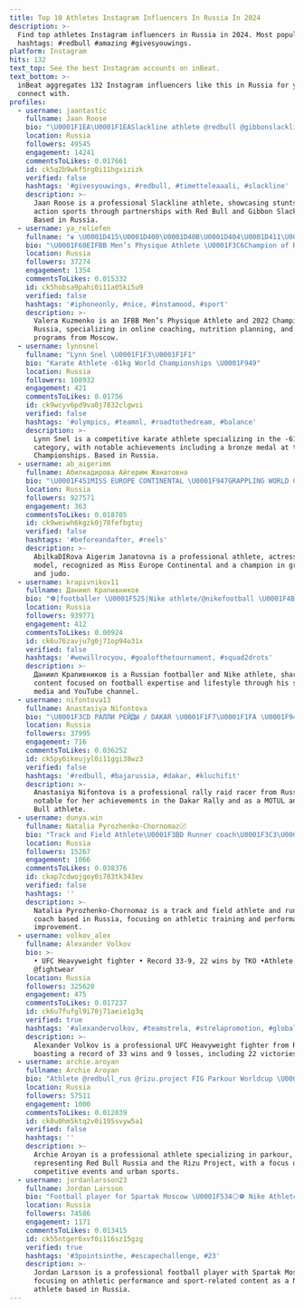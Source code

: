 ```yaml
---
title: Top 10 Athletes Instagram Influencers In Russia In 2024
description: >-
  Find top athletes Instagram influencers in Russia in 2024. Most popular
  hashtags: #redbull #amazing #givesyouwings.
platform: Instagram
hits: 132
text_top: See the best Instagram accounts on inBeat.
text_bottom: >-
  inBeat aggregates 132 Instagram influencers like this in Russia for you to
  connect with.
profiles:
  - username: jaantastic
    fullname: Jaan Roose
    bio: "\U0001F1EA\U0001F1EASlackline athlete @redbull @gibbonslacklines Stunts at @ghostdivisionstunts Action at @vabadussport"
    location: Russia
    followers: 49545
    engagement: 14241
    commentsToLikes: 0.017661
    id: ck5q2b9wkf5rg0i11hgxizizk
    verified: false
    hashtags: '#givesyouwings, #redbull, #timetteleaaali, #slackline'
    description: >-
      Jaan Roose is a professional Slackline athlete, showcasing stunts and
      action sports through partnerships with Red Bull and Gibbon Slacklines.
      Based in Russia.
  - username: ya_reliefen
    fullname: "♛ \U0001D415\U0001D400\U0001D40B\U0001D404\U0001D411\U0001D400 \U0001D40A\U0001D414\U0001D419\U0001D40C\U0001D404\U0001D40D\U0001D40A\U0001D40E ♛"
    bio: "\U0001F60EIFBB Men’s Physique Athlete \U0001F3C6Champion of Russia 2022 \U0001F947Absolute Champion \U0001F4F1Online-ведение \U0001F9FEСоставление плана питания и тренировок \U0001F1F7\U0001F1FAMoscow"
    location: Russia
    followers: 37274
    engagement: 1354
    commentsToLikes: 0.015332
    id: ck5hobsa9pahi0i11a05ki5u9
    verified: false
    hashtags: '#iphoneonly, #nice, #instamood, #sport'
    description: >-
      Valera Kuzmenko is an IFBB Men’s Physique Athlete and 2022 Champion of
      Russia, specializing in online coaching, nutrition planning, and workout
      programs from Moscow.
  - username: lynnsnel
    fullname: "Lynn Snel \U0001F1F3\U0001F1F1"
    bio: "Karate Athlete -61kg World Championships \U0001F949"
    location: Russia
    followers: 108932
    engagement: 421
    commentsToLikes: 0.01756
    id: ck9wcyv6pd9va0j7832clgwsi
    verified: false
    hashtags: '#olympics, #teamnl, #roadtothedream, #balance'
    description: >-
      Lynn Snel is a competitive karate athlete specializing in the -61kg
      category, with notable achievements including a bronze medal at the World
      Championships. Based in Russia.
  - username: ab_aigerimm
    fullname: Абилкадирова Айгерим Жанатовна
    bio: "\U0001F451MISS EUROPE CONTINENTAL \U0001F947GRAPPLING WORLD CHAMPION \U0001F947JUDO ASIA CHAMPION \U0001F1F0\U0001F1FFAthlete, Actress, Model PR/AD: abilkadirovaaigerim@gmail.com and DIRECT\U0001F4E9"
    location: Russia
    followers: 927571
    engagement: 363
    commentsToLikes: 0.018705
    id: ck9weiwh6kgzk0j78fefbgtuj
    verified: false
    hashtags: '#beforeandafter, #reels'
    description: >-
      AbilkaDIRova Aigerim Janatovna is a professional athlete, actress, and
      model, recognized as Miss Europe Continental and a champion in grappling
      and judo.
  - username: krapivnikov11
    fullname: Даниил Крапивников
    bio: "⚽️|footballer \U0001F525|Nike athlete/@nikefootball \U0001F4B0|Реклама krapivnikov11@inviteagency.com \U0001F4DE|Manager Михаил 89031984313 \U0001F3A5|YouTube канал Залетаем по ссылке\U0001F447\U0001F3FD"
    location: Russia
    followers: 939771
    engagement: 412
    commentsToLikes: 0.00924
    id: ck6u76zavju7g0j71op94o31x
    verified: false
    hashtags: '#wewillrocyou, #goalofthetournament, #squad2drots'
    description: >-
      Даниил Крапивников is a Russian footballer and Nike athlete, sharing
      content focused on football expertise and lifestyle through his social
      media and YouTube channel.
  - username: nifontova13
    fullname: Anastasiya Nifontova
    bio: "\U0001F3CD️ РАЛЛИ РЕЙДЫ / DAKAR \U0001F1F7\U0001F1FA \U0001F947Чемпионка мира 2015 \U0001F948х2 \U0001F949х1 \U0001F3C6Первая в мире на Дакаре без механика \U0001F6A9MOTUL athlete \U0001F6A9Red Bull athlete по сотрудничеству в лс"
    location: Russia
    followers: 37995
    engagement: 716
    commentsToLikes: 0.036252
    id: ck5py6ikeujyl0i11ggi38wz3
    verified: false
    hashtags: '#redbull, #bajarussia, #dakar, #kluchifit'
    description: >-
      Anastasiya Nifontova is a professional rally raid racer from Russia,
      notable for her achievements in the Dakar Rally and as a MOTUL and Red
      Bull athlete.
  - username: dunya.win
    fullname: Natalia Pyrozhenko-Chornomaz〄
    bio: "Track and Field Athlete\U0001F3BD Runner coach\U0001F3C3\U0001F3FC‍♀️ Married\U0001F48D"
    location: Russia
    followers: 15267
    engagement: 1066
    commentsToLikes: 0.038376
    id: ckap7cdwojgoy0i783tk343ev
    verified: false
    hashtags: ''
    description: >-
      Natalia Pyrozhenko-Chornomaz is a track and field athlete and running
      coach based in Russia, focusing on athletic training and performance
      improvement.
  - username: volkov_alex
    fullname: Alexander Volkov
    bio: >-
      • UFC Heavyweight fighter • Record 33-9, 22 wins by TKO •Athlete
      @fightwear
    location: Russia
    followers: 325620
    engagement: 475
    commentsToLikes: 0.017237
    id: ck6u7fufgl9i70j71aeie1g3q
    verified: true
    hashtags: '#alexandervolkov, #teamstrela, #strelapromotion, #globalfightgym'
    description: >-
      Alexander Volkov is a professional UFC Heavyweight fighter from Russia,
      boasting a record of 33 wins and 9 losses, including 22 victories by TKO.
  - username: archie.aroyan
    fullname: Archie Aroyan
    bio: "Athlete @redbull_rus @rizu.project FIG Parkour Worldcup \U0001F947 World Urban Games \U0001F947 evgeny.aroyan@mail.ru English subtitles \U0001F447"
    location: Russia
    followers: 57511
    engagement: 1000
    commentsToLikes: 0.012039
    id: ck0u0hm5ktq2v0i195svyw5a1
    verified: false
    hashtags: ''
    description: >-
      Archie Aroyan is a professional athlete specializing in parkour,
      representing Red Bull Russia and the Rizu Project, with a focus on
      competitive events and urban sports.
  - username: jordanlarsson23
    fullname: Jordan Larsson
    bio: "Football player for Spartak Moscow \U0001F534⚪️⚽️ Nike Athlete"
    location: Russia
    followers: 74586
    engagement: 1171
    commentsToLikes: 0.013415
    id: ck55ntger6xvf0i116sz15gzg
    verified: true
    hashtags: '#3pointsinthe, #escapechallenge, #23'
    description: >-
      Jordan Larsson is a professional football player with Spartak Moscow,
      focusing on athletic performance and sport-related content as a Nike
      athlete based in Russia.
---
```


